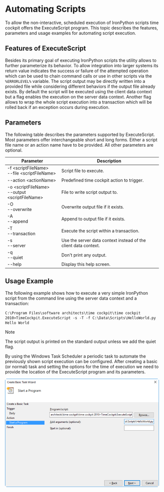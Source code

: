 # Automating Scripts

To allow the non-interactive, scheduled execution of IronPython scripts time cockpit offers the ExecuteScript program. This topic describes the features, parameters and usage examples for automating script execution.

## Features of ExecuteScript

Besides its primary goal of executing IronPython scripts the utility allows to further parameterize its behavior. To allow integration into larger systems its return value indicates the success or failure of the attempted operation which can be used to chain command calls or use in other scripts via the `%ERRORLEVEL%` variable. The script output may be directly written into a provided file while considering different behaviors if the output file already exists. By default the script will be executed using the client data context but a flag enables the execution on the server data context. Another flag allows to wrap the whole script execution into a transaction which will be rolled back if an exception occurs during execution.

## Parameters

The following table describes the parameters supported by ExecuteScript. Most parameters offer interchangeable short and long forms. Either a script file name or an action name have to be provided. All other parameters are optional.

Parameter | Description
--- | ---
-f &lt;scriptFileName&gt;<br/>--file &lt;scriptFileName&gt; | Script file to execute.
--action &lt;actionName&gt; | Predefined time cockpit action to trigger.
-o &lt;scriptFileName&gt;<br/>--output &lt;scriptFileName&gt; | File to write script output to.
-O<br/>--overwrite | Overwrite output file if it exists.
-A<br/>--append | Append to output file if it exists.
-T<br/>--transaction | Execute the script within a transaction.
-s<br/>--server | Use the server data context instead of the client data context.
-q<br/>--quiet | Don't print any output.
--help | Display this help screen.

## Usage Example

The following example shows how to execute a very simple IronPython script from the command line using the server data context and a transaction:

```
C:\Program Files\software architects\time cockpit\time cockpit 2010>TimeCockpit.ExecuteScript -s -T -f C:\Data\Scripts\HelloWorld.py
Hello World
```

> [!NOTE]
The script output is printed on the standard output unless we add the quiet flag.

By using the Windows Task Scheduler a periodic task to automate the previously shown script execution can be configured. After creating a basic (or normal) task and setting the options for the time of execution we need to provide the location of the ExecuteScript program and its parameters.

![Create task wizard](images/create-task-wizard.png "Create task wizard")